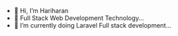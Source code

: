 - 👋 Hi, I’m Hariharan 
- 👀 Full Stack Web Development Technology...
- 🌱 I’m currently doing Laravel Full stack development...

<!---
Hariharan617619/Hariharan617619 is a ✨ special ✨ repository because its `README.md` (this file) appears on your GitHub profile.
You can click the Preview link to take a look at your changes.
--->
